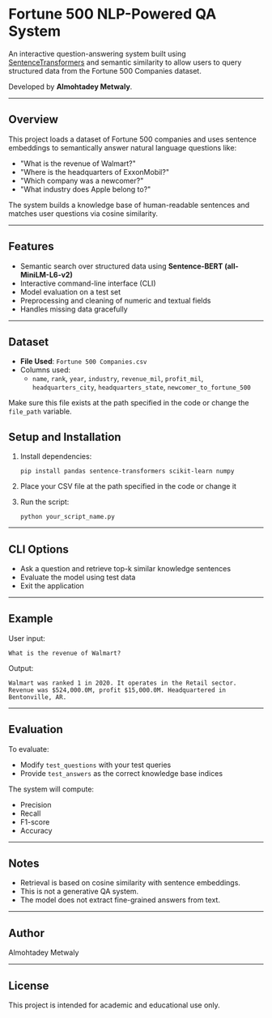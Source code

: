# Fortune 500 NLP-Powered QA System

An interactive question-answering system built using [SentenceTransformers](https://www.sbert.net/) and semantic similarity to allow users to query structured data from the Fortune 500 Companies dataset.

Developed by **Almohtadey Metwaly**.

---

##  Overview

This project loads a dataset of Fortune 500 companies and uses sentence embeddings to semantically answer natural language questions like:

- "What is the revenue of Walmart?"
- "Where is the headquarters of ExxonMobil?"
- "Which company was a newcomer?"
- "What industry does Apple belong to?"

The system builds a knowledge base of human-readable sentences and matches user questions via cosine similarity.

---

##  Features

- Semantic search over structured data using **Sentence-BERT (all-MiniLM-L6-v2)**
- Interactive command-line interface (CLI)
- Model evaluation on a test set
- Preprocessing and cleaning of numeric and textual fields
- Handles missing data gracefully

---

##  Dataset

- **File Used**: `Fortune 500 Companies.csv`
- Columns used:
  - `name`, `rank`, `year`, `industry`, `revenue_mil`, `profit_mil`, `headquarters_city`, `headquarters_state`, `newcomer_to_fortune_500`

Make sure this file exists at the path specified in the code or change the `file_path` variable.

## Setup and Installation

1. Install dependencies:
   ```
   pip install pandas sentence-transformers scikit-learn numpy
   ```

2. Place your CSV file at the path specified in the code or change it 
3. Run the script:
   ```
   python your_script_name.py
   ```

---

## CLI Options

- Ask a question and retrieve top-k similar knowledge sentences
- Evaluate the model using test data
- Exit the application

---

## Example

User input:
```
What is the revenue of Walmart?
```

Output:
```
Walmart was ranked 1 in 2020. It operates in the Retail sector. Revenue was $524,000.0M, profit $15,000.0M. Headquartered in Bentonville, AR.
```

---

## Evaluation

To evaluate:
- Modify `test_questions` with your test queries
- Provide `test_answers` as the correct knowledge base indices

The system will compute:
- Precision
- Recall
- F1-score
- Accuracy

---

## Notes

- Retrieval is based on cosine similarity with sentence embeddings.
- This is not a generative QA system.
- The model does not extract fine-grained answers from text.

---

## Author

Almohtadey Metwaly

---

## License

This project is intended for academic and educational use only.
